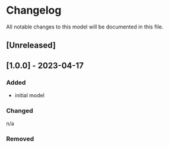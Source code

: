 # Changelog
All notable changes to this model will be documented in this file.

## [Unreleased]

## [1.0.0] - 2023-04-17
### Added
- initial model

### Changed
n/a

### Removed

